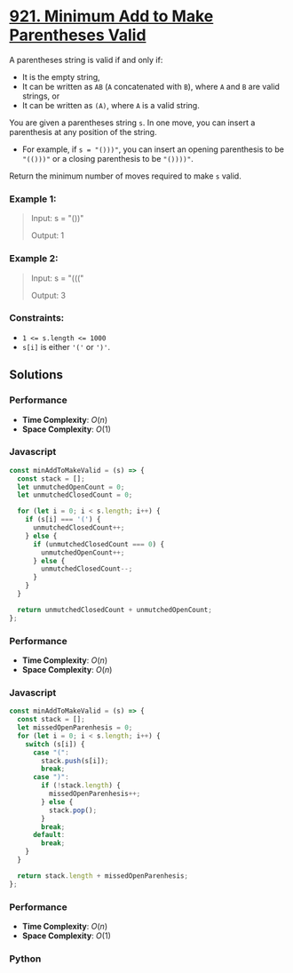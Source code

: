 # [921. Minimum Add to Make Parentheses Valid](https://leetcode.com/problems/minimum-add-to-make-parentheses-valid/description)

A parentheses string is valid if and only if:
- It is the empty string,
- It can be written as `AB` (`A` concatenated with `B`), where `A` and `B` are valid strings, or
- It can be written as `(A)`, where `A` is a valid string.

You are given a parentheses string `s`. In one move, you can insert a parenthesis at any position of the string.

- For example, if `s = "()))"`, you can insert an opening parenthesis to be `"(()))"` or a closing parenthesis to be `"())))"`.

Return the minimum number of moves required to make `s` valid.

 
### Example 1:
> Input: s = "())"
>
> Output: 1


### Example 2:
> Input: s = "((("
>
> Output: 3
 

### Constraints:
- `1 <= s.length <= 1000`
- `s[i]` is either `'('` or `')'`.


## Solutions

### Performance

- **Time Complexity**: $O(n)$
- **Space Complexity**: $O(1)$

### Javascript
```javascript
const minAddToMakeValid = (s) => {
  const stack = [];
  let unmutchedOpenCount = 0;
  let unmutchedClosedCount = 0;

  for (let i = 0; i < s.length; i++) {
    if (s[i] === '(') {
      unmutchedClosedCount++;
    } else {
      if (unmutchedClosedCount === 0) {
        unmutchedOpenCount++;
      } else {
        unmutchedClosedCount--;
      }
    }
  }

  return unmutchedClosedCount + unmutchedOpenCount;
};
```

### Performance

- **Time Complexity**: $O(n)$
- **Space Complexity**: $O(n)$

### Javascript
```javascript
const minAddToMakeValid = (s) => {
  const stack = [];
  let missedOpenParenhesis = 0;
  for (let i = 0; i < s.length; i++) {
    switch (s[i]) {
      case "(":
        stack.push(s[i]);
        break;
      case ")":
        if (!stack.length) {
          missedOpenParenhesis++;
        } else {
          stack.pop();
        }
        break;
      default:
        break;
    }
  }

  return stack.length + missedOpenParenhesis;
};
```

### Performance

- **Time Complexity**: $O(n)$
- **Space Complexity**: $O(1)$

### Python
```python
```